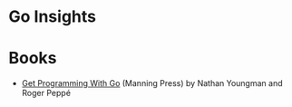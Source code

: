 Go Insights
===========

Books
=====

* [Get Programming With Go](https://www.manning.com/books/get-programming-with-go) (Manning Press) by Nathan Youngman and Roger Peppé
